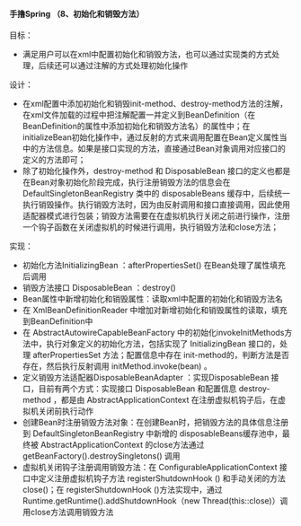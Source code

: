#### 手撸Spring （8、初始化和销毁方法）



目标：

* 满足用户可以在xml中配置初始化和销毁方法，也可以通过实现类的方式处理，后续还可以通过注解的方式处理初始化操作

设计：

* 在xml配置中添加初始化和销毁init-method、destroy-method方法的注解，在xml文件加载的过程中把注解配置一并定义到BeanDefinition（在BeanDefinition的属性中添加初始化和销毁方法名）的属性中；在initializeBean初始化操作中，通过反射的方式来调用配置在Bean定义属性当中的方法信息。如果是接口实现的方法，直接通过Bean对象调用对应接口的定义的方法即可；
* 除了初始化操作外，destroy-method 和 DisposableBean 接口的定义也都是在Bean对象初始化阶段完成，执行注册销毁方法的信息会在 DefaultSingletonBeanRegistry 类中的 disposableBeans 缓存中，后续统一执行销毁操作。执行销毁方法时，因为由反射调用和接口直接调用，因此使用适配器模式进行包装；销毁方法需要在在虚拟机执行关闭之前进行操作，注册一个钩子函数在关闭虚拟机的时候进行调用，执行销毁方法和close方法；

实现：

* 初始化方法InitializingBean ：afterPropertiesSet() 在Bean处理了属性填充后调用
* 销毁方法接口 DisposableBean ：destroy() 
* Bean属性中新增初始化和销毁属性：读取xml中配置的初始化和销毁方法名
* 在 XmlBeanDefinitionReader 中增加对新增初始化和销毁属性的读取，填充到BeanDefinition中
* 在 AbstractAutowireCapableBeanFactory  中的初始化invokeInitMethods方法中，执行对象定义的初始化方法，包括实现了 InitializingBean  接口的，处理 afterPropertiesSet  方法；配置信息中存在 init-method的，判断方法是否存在，然后执行反射调用 initMethod.invoke(bean) 。
* 定义销毁方法适配器DisposableBeanAdapter ：实现DisposableBean 接口，目前有两个方式：实现接口 DisposableBean 和配置信息 destroy-method ，都是由 AbstractApplicationContext  在注册虚拟机钩子后，在虚拟机关闭前执行动作
* 创建Bean时注册销毁方法对象：在创建Bean时，把销毁方法的具体信息注册到 DefaultSingletonBeanRegistry  中新增的 disposableBeans缓存池中，最终被 AbstractApplicationContext  的close方法通过 getBeanFactory().destroySingletons() 调用
* 虚拟机关闭钩子注册调用销毁方法：在 ConfigurableApplicationContext  接口中定义注册虚拟机钩子方法 registerShutdownHook () 和手动关闭的方法close()；在 registerShutdownHook ()方法实现中，通过 Runtime.getRuntime().addShutdownHook（new Thread(this::close)）调用close方法调用销毁方法

